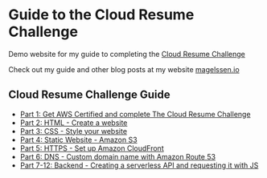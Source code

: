 # Guide to the Cloud Resume Challenge
Demo website for my guide to completing the [Cloud Resume Challenge](https://cloudresumechallenge.dev/docs/the-challenge/aws/)

Check out my guide and other blog posts at my website [magelssen.io](https://magelssen.io/)

## Cloud Resume Challenge Guide
- [Part 1: Get AWS Certified and complete The Cloud Resume Challenge](https://magelssen.io/blog/part01-crc)
- [Part 2: HTML - Create a website](https://magelssen.io/blog/part02-html)
- [Part 3: CSS - Style your website](https://magelssen.io/blog/part03-css)
- [Part 4: Static Website - Amazon S3](https://magelssen.io/blog/part04-static)
- [Part 5: HTTPS - Set up Amazon CloudFront](https://magelssen.io/blog/part05-https)
- [Part 6: DNS - Custom domain name with Amazon Route 53](/blog/part06-dns)
- [Part 7-12: Backend - Creating a serverless API and requesting it with JS](/blog/part07-api)


